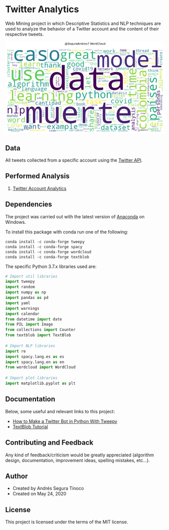# Twitter Analytics
Web Mining project in which Descriptive Statistics and NLP techniques are used to analyze the behavior of a Twitter account and the content of their respective tweets.

![WordCloud](https://raw.githubusercontent.com/ansegura7/TwitterAnalytics/master/img/wordcloud.png)

## Data
All tweets collected from a specific account using the <a href="https://developer.twitter.com/en" target="_blank" >Twitter API</a>.

## Performed Analysis
1. <a href="https://ansegura7.github.io/TwitterAnalytics/analysis/AccountAnalytics.html" >Twitter Account Analytics</a>

## Dependencies
The project was carried out with the latest version of <a href="https://www.anaconda.com/distribution/" target="_blank" >Anaconda</a> on Windows.

To install this package with conda run one of the following:
``` console
conda install -c conda-forge tweepy
conda install -c conda-forge spacy
conda install -c conda-forge wordcloud
conda install -c conda-forge textblob
```

The specific Python 3.7.x libraries used are:

``` python
# Import util libraries
import tweepy
import random
import numpy as np
import pandas as pd
import yaml
import warnings
import calendar
from datetime import date
from PIL import Image
from collections import Counter
from textblob import TextBlob

# Import NLP libraries
import re
import spacy.lang.es as es
import spacy.lang.en as en
from wordcloud import WordCloud

# Import plot libraries
import matplotlib.pyplot as plt
```

## Documentation
Below, some useful and relevant links to this project:

- <a href="https://realpython.com/twitter-bot-python-tweepy/" target="_blank" >How to Make a Twitter Bot in Python With Tweepy</a>
- <a href="https://textblob.readthedocs.io/en/dev/quickstart.html" target="_blank" >TextBlob Tutorial</a>

## Contributing and Feedback
Any kind of feedback/criticism would be greatly appreciated (algorithm design, documentation, improvement ideas, spelling mistakes, etc...).

## Author
- Created by Andrés Segura Tinoco
- Created on May 24, 2020

## License
This project is licensed under the terms of the MIT license.
